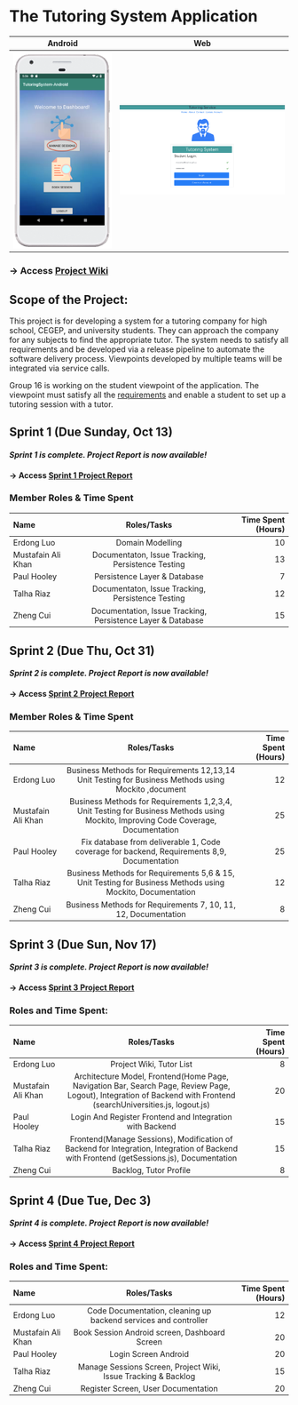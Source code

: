 # The Tutoring System Application 

Android             |  Web
:-------------------------:|:-------------------------:
![](https://github.com/McGill-ECSE321-Fall2019/project-group-16/blob/master/AppScreenshots/3.png)  |  ![](https://github.com/McGill-ECSE321-Fall2019/project-group-16/blob/master/AppScreenshots/WebApp/Login.png)

### -> Access [Project Wiki](https://github.com/McGill-ECSE321-Fall2019/project-group-16/wiki)
 
 ## Scope of the Project:
This project is for developing a system for a tutoring company for high school, CEGEP, and university students. They can approach the company for any subjects to find the appropriate tutor. The system needs to satisfy all requirements and be developed via a release pipeline to automate the software delivery process. Viewpoints developed by multiple teams will be integrated via service calls.

Group 16 is working on the student viewpoint of the application. The viewpoint must satisfy all the [requirements](https://github.com/McGill-ECSE321-Fall2019/project-group-16/wiki/System-Requirements) and enable a student to set up a tutoring session with a tutor. 
 
 ## Sprint 1 (Due Sunday, Oct 13)
 
 #### *Sprint 1 is complete. Project Report is now available!*
 #### -> Access [Sprint 1 Project Report](https://github.com/McGill-ECSE321-Fall2019/project-group-16/wiki/Project-Report-(Sprint-1))
 
 ### Member Roles & Time Spent
 
| Name | Roles/Tasks | Time Spent (Hours) | 
| :---         |     :---:      |          ---: |
| Erdong Luo         | Domain Modelling     | 10 |
| Mustafain Ali Khan     | Documentaton, Issue Tracking, Persistence Testing    | 13    |
| Paul Hooley        | Persistence Layer & Database       | 7      |
| Talha Riaz         | Documentaton, Issue Tracking, Persistence Testing       | 12      |
| Zheng Cui          | Documentation, Issue Tracking, Persistence Layer & Database       | 15      |

 ## Sprint 2 (Due Thu, Oct 31)
 
 #### *Sprint 2 is complete. Project Report is now available!*
 
 #### -> Access [Sprint 2 Project Report](https://github.com/McGill-ECSE321-Fall2019/project-group-16/wiki/Project-Report-(Sprint-2))
 
 ### Member Roles & Time Spent

| Name | Roles/Tasks | Time Spent (Hours) | 
| :---         |     :---:      |          ---: |
| Erdong Luo   |   Business Methods for Requirements 12,13,14 Unit Testing for Business Methods using Mockito ,document             |       12        |
| Mustafain Ali Khan |  Business Methods for Requirements 1,2,3,4, Unit Testing for Business Methods using Mockito, Improving Code Coverage, Documentation    |  25   |
| Paul Hooley        |    Fix database from deliverable 1, Code coverage for backend, Requirements 8,9, Documentation      |  25  |
| Talha Riaz         | Business Methods for Requirements 5,6 & 15, Unit Testing for Business Methods using Mockito, Documentation     |  12  |
| Zheng Cui          |  Business Methods for Requirements 7, 10, 11, 12, Documentation     |  8  |

## Sprint 3 (Due Sun, Nov 17)

#### *Sprint 3 is complete. Project Report is now available!*

#### -> Access [Sprint 3 Project Report](https://github.com/McGill-ECSE321-Fall2019/project-group-16/wiki/Project-Report-(Sprint-3))
### Roles and Time Spent:
| Name | Roles/Tasks | Time Spent (Hours) | 
| :---         |     :---:      |          ---: |
| Erdong Luo         |  Project Wiki, Tutor List  | 8   |
| Mustafain Ali Khan |  Architecture Model, Frontend(Home Page, Navigation Bar, Search Page, Review Page, Logout), Integration of Backend with Frontend (searchUniversities.js, logout.js)  |   20 |
| Paul Hooley        |  Login And Register Frontend and Integration with Backend    | 15   |
| Talha Riaz         |  Frontend(Manage Sessions), Modification of Backend for Integration, Integration of Backend with Frontend (getSessions.js), Documentation   |  15  |
| Zheng Cui          |    Backlog, Tutor Profile  |  8  |

## Sprint 4 (Due Tue, Dec 3)

#### *Sprint 4 is complete. Project Report is now available!*

#### -> Access [Sprint 4 Project Report](https://github.com/McGill-ECSE321-Fall2019/project-group-16/wiki/Project-Report-(Sprint-4))
### Roles and Time Spent:
| Name | Roles/Tasks | Time Spent (Hours) | 
| :---         |     :---:      |          ---: |
| Erdong Luo         |  Code Documentation, cleaning up backend services and controller   | 12   |
| Mustafain Ali Khan |  Book Session Android screen, Dashboard Screen  |   20 |
| Paul Hooley        |  Login Screen Android   | 20   |
| Talha Riaz         |  Manage Sessions Screen, Project Wiki, Issue Tracking & Backlog  |  15  |
| Zheng Cui          |    Register Screen, User Documentation |  20  |
